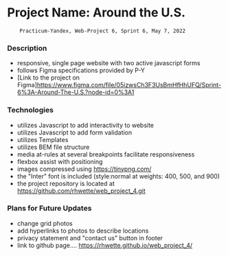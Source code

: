# Project Name: Around the U.S.

        Practicum-Yandex, Web-Project 6, Sprint 6, May 7, 2022

### Description

- responsive, single page website with two active javascript forms
- follows Figma specifications provided by P-Y
- [Link to the project on Figma]https://www.figma.com/file/05izwsCh3F3UsBmHfHhUFQ/Sprint-6%3A-Around-The-U.S.?node-id=0%3A1

### Technologies

- utilizes Javascript to add interactivity to website
- utilizes Javascript to add form validation
- utilizes Templates
- utilizes BEM file structure
- media at-rules at several breakpoints facilitate responsiveness
- flexbox assist with positioning
- images compressed using https://tinypng.com/
- the "Inter" font is included (style:normal at weights: 400, 500, and 900)
- the project repository is located at https://github.com/rhwette/web_project_4.git

### Plans for Future Updates

- change grid photos
- add hyperlinks to photos to describe locations
- privacy statement and "contact us" button in footer
- link to github page....
  https://rhwette.github.io/web_project_4/
